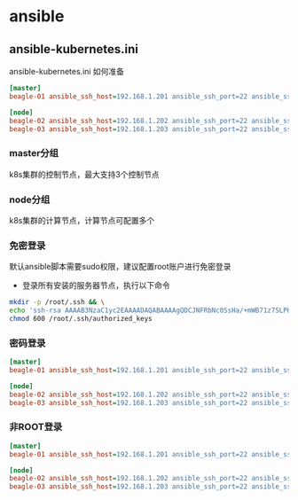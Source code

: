 # ansible

## ansible-kubernetes.ini

ansible-kubernetes.ini 如何准备

```ini
[master]
beagle-01 ansible_ssh_host=192.168.1.201 ansible_ssh_port=22 ansible_ssh_user=root

[node]
beagle-02 ansible_ssh_host=192.168.1.202 ansible_ssh_port=22 ansible_ssh_user=root
beagle-03 ansible_ssh_host=192.168.1.203 ansible_ssh_port=22 ansible_ssh_user=root
```

### master分组

k8s集群的控制节点，最大支持3个控制节点

### node分组

k8s集群的计算节点，计算节点可配置多个

### 免密登录

默认ansible脚本需要sudo权限，建议配置root账户进行免密登录

- 登录所有安装的服务器节点，执行以下命令

```bash
mkdir -p /root/.ssh && \
echo 'ssh-rsa AAAAB3NzaC1yc2EAAAADAQABAAAAgQDCJNFRbNc0SsHa/+mWB71z7SLPH9rQpwEqGbRo7q466a97h3bejNav9wc9AKmepHPfRw7DJfSmWO3lGBya0QkXMYXVvtfcWPvZZDlar5JK/ZsC8HGOpwVLdd1uUfyPu2qM0sjRNA/Ty8PDMkS5dSyZAJNlxUAILRpepkYoT8jhrw== ansible@bd-apaas.com' > /root/.ssh/authorized_keys && \
chmod 600 /root/.ssh/authorized_keys
```

### 密码登录

```ini
[master]
beagle-01 ansible_ssh_host=192.168.1.201 ansible_ssh_port=22 ansible_ssh_user=root ansible_ssh_pass=passwd

[node]
beagle-02 ansible_ssh_host=192.168.1.202 ansible_ssh_port=22 ansible_ssh_user=root ansible_ssh_pass=passwd
beagle-03 ansible_ssh_host=192.168.1.203 ansible_ssh_port=22 ansible_ssh_user=root ansible_ssh_pass=passwd
```

### 非ROOT登录

```ini
[master]
beagle-01 ansible_ssh_host=192.168.1.201 ansible_ssh_port=22 ansible_ssh_user=core ansible_ssh_pass=passwd ansible_sudo_pass=passwd ansible_become=true

[node]
beagle-02 ansible_ssh_host=192.168.1.202 ansible_ssh_port=22 ansible_ssh_user=core ansible_ssh_pass=passwd ansible_sudo_pass=passwd ansible_become=true
beagle-03 ansible_ssh_host=192.168.1.203 ansible_ssh_port=22 ansible_ssh_user=core ansible_ssh_pass=passwd ansible_sudo_pass=passwd ansible_become=true
```
